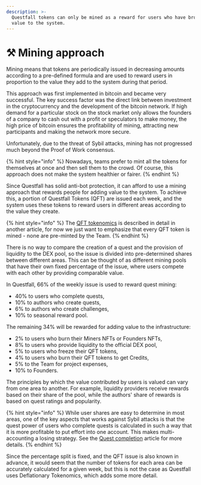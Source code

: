 ```yaml
---
description: >-
  Questfall tokens can only be mined as a reward for users who have brought
  value to the system.
---
```


# ⚒️ Mining approach

Mining means that tokens are periodically issued in decreasing amounts according to a pre-defined formula and are used to reward users in proportion to the value they add to the system during that period.&#x20;

This approach was first implemented in bitcoin and became very successful. The key success factor was the direct link between investment in the cryptocurrency and the development of the bitcoin network. If high demand for a particular stock on the stock market only allows the founders of a company to cash out with a profit or speculators to make money, the high price of bitcoin ensures the profitability of mining, attracting new participants and making the network more secure.

Unfortunately, due to the threat of Sybil attacks, mining has not progressed much beyond the Proof of Work consensus.

{% hint style="info" %}
Nowadays, teams prefer to mint all the tokens for themselves at once and then sell them to the crowd. Of course, this approach does not make the system healthier or fairer.
{% endhint %}

Since Questfall has solid anti-bot protection, it can afford to use a mining approach that rewards people for adding value to the system. To achieve this, a portion of Questfall Tokens (QFT) are issued each week, and the system uses these tokens to reward users in different areas according to the value they create.

{% hint style="info" %}
The [QFT tokenomics](../assets/questfall-tokens-qft.md) is described in detail in another article, for now we just want to emphasize that every QFT token is mined - none are pre-minted by the Team.
{% endhint %}

There is no way to compare the creation of a quest and the provision of liquidity to the DEX pool, so the issue is divided into pre-determined shares between different areas. This can be thought of as different mining pools that have their own fixed percentage of the issue, where users compete with each other by providing comparable value.

In Questfall, 66% of the weekly issue is used to reward quest mining:

* 40% to users who complete quests,
* 10% to authors who create quests,
* 6% to authors who create challenges,
* 10% to seasonal reward pool.

The remaining 34% will be rewarded for adding value to the infrastructure:

* 2% to users who burn their Miners NFTs or Founders NFTs,
* 8% to users who provide liquidity to the official DEX pool,
* 5% to users who freeze their QFT tokens,
* 4% to users who burn their QFT tokens to get Credits,
* 5% to the Team for project expenses,
* 10% to Founders.

The principles by which the value contributed by users is valued can vary from one area to another. For example, liquidity providers receive rewards based on their share of the pool, while the authors' share of rewards is based on quest ratings and popularity.&#x20;

{% hint style="info" %}
While user shares are easy to determine in most areas, one of the key aspects that works against Sybil attacks is that the quest power of users who complete quests is calculated in such a way that it is more profitable to put effort into one account. This makes multi-accounting a losing strategy. See the [Quest completion](../weekly-qft-issue/quest-completion-40.md) article for more details.
{% endhint %}

Since the percentage split is fixed, and the QFT issue is also known in advance, it would seem that the number of tokens for each area can be accurately calculated for a given week, but this is not the case as Questfall uses Deflationary Tokenomics, which adds some more detail.
